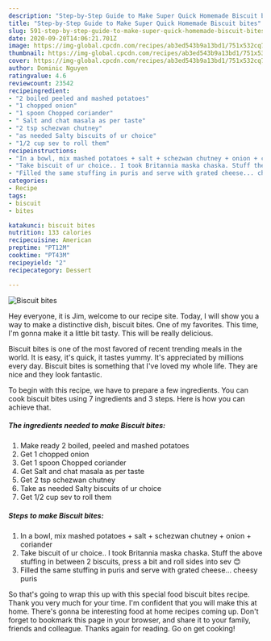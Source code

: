 ```yaml
---
description: "Step-by-Step Guide to Make Super Quick Homemade Biscuit bites"
title: "Step-by-Step Guide to Make Super Quick Homemade Biscuit bites"
slug: 591-step-by-step-guide-to-make-super-quick-homemade-biscuit-bites
date: 2020-09-20T14:06:21.701Z
image: https://img-global.cpcdn.com/recipes/ab3ed543b9a13bd1/751x532cq70/biscuit-bites-recipe-main-photo.jpg
thumbnail: https://img-global.cpcdn.com/recipes/ab3ed543b9a13bd1/751x532cq70/biscuit-bites-recipe-main-photo.jpg
cover: https://img-global.cpcdn.com/recipes/ab3ed543b9a13bd1/751x532cq70/biscuit-bites-recipe-main-photo.jpg
author: Dominic Nguyen
ratingvalue: 4.6
reviewcount: 23542
recipeingredient:
- "2 boiled peeled and mashed potatoes"
- "1 chopped onion"
- "1 spoon Chopped coriander"
- " Salt and chat masala as per taste"
- "2 tsp schezwan chutney"
- "as needed Salty biscuits of ur choice"
- "1/2 cup sev to roll them"
recipeinstructions:
- "In a bowl, mix mashed potatoes + salt + schezwan chutney + onion + coriander"
- "Take biscuit of ur choice.. I took Britannia maska chaska. Stuff the above stuffing in between 2 biscuits, press a bit and roll sides into sev 😊"
- "Filled the same stuffing in puris and serve with grated cheese... cheesy puris"
categories:
- Recipe
tags:
- biscuit
- bites

katakunci: biscuit bites 
nutrition: 133 calories
recipecuisine: American
preptime: "PT12M"
cooktime: "PT43M"
recipeyield: "2"
recipecategory: Dessert

---
```



![Biscuit bites](https://img-global.cpcdn.com/recipes/ab3ed543b9a13bd1/751x532cq70/biscuit-bites-recipe-main-photo.jpg)

Hey everyone, it is Jim, welcome to our recipe site. Today, I will show you a way to make a distinctive dish, biscuit bites. One of my favorites. This time, I'm gonna make it a little bit tasty. This will be really delicious.



Biscuit bites is one of the most favored of recent trending meals in the world. It is easy, it's quick, it tastes yummy. It's appreciated by millions every day. Biscuit bites is something that I've loved my whole life. They are nice and they look fantastic.


To begin with this recipe, we have to prepare a few ingredients. You can cook biscuit bites using 7 ingredients and 3 steps. Here is how you can achieve that.

<!--inarticleads1-->

##### The ingredients needed to make Biscuit bites:

1. Make ready 2 boiled, peeled and mashed potatoes
1. Get 1 chopped onion
1. Get 1 spoon Chopped coriander
1. Get  Salt and chat masala as per taste
1. Get 2 tsp schezwan chutney
1. Take as needed Salty biscuits of ur choice
1. Get 1/2 cup sev to roll them




<!--inarticleads2-->

##### Steps to make Biscuit bites:

1. In a bowl, mix mashed potatoes + salt + schezwan chutney + onion + coriander
1. Take biscuit of ur choice.. I took Britannia maska chaska. Stuff the above stuffing in between 2 biscuits, press a bit and roll sides into sev 😊
1. Filled the same stuffing in puris and serve with grated cheese... cheesy puris




So that's going to wrap this up with this special food biscuit bites recipe. Thank you very much for your time. I'm confident that you will make this at home. There's gonna be interesting food at home recipes coming up. Don't forget to bookmark this page in your browser, and share it to your family, friends and colleague. Thanks again for reading. Go on get cooking!
